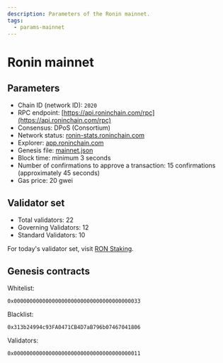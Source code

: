```yaml
---
description: Parameters of the Ronin mainnet.
tags:
  - params-mainnet
---
```


# Ronin mainnet

## Parameters

* Chain ID (network ID): `2020`
* RPC endpoint: [https://api.roninchain.com/rpc](https://api.roninchain.com/rpc)
* Consensus: DPoS (Consortium)
* Network status: [ronin-stats.roninchain.com](https://ronin-stats.roninchain.com/)
* Explorer: [app.roninchain.com](https://app.roninchain.com)
* Genesis file: [mainnet.json](https://github.com/axieinfinity/ronin/blob/master/genesis/mainnet.json)
* Block time: minimum 3 seconds
* Number of confirmations to approve a transaction: 15 confirmations (approximately 45 seconds)
* Gas price: 20 gwei

## Validator set

* Total validators: 22
* Governing Validators: 12
* Standard Validators: 10

For today's validator set, visit [RON Staking](https://app.roninchain.com/staking?tab=validator).

## Genesis contracts

Whitelist:

```
0x0000000000000000000000000000000000000033
```

Blacklist:

```
0x313b24994c93FA0471CB4D7aB796b07467041806
```

Validators:

```
0x0000000000000000000000000000000000000011
```
